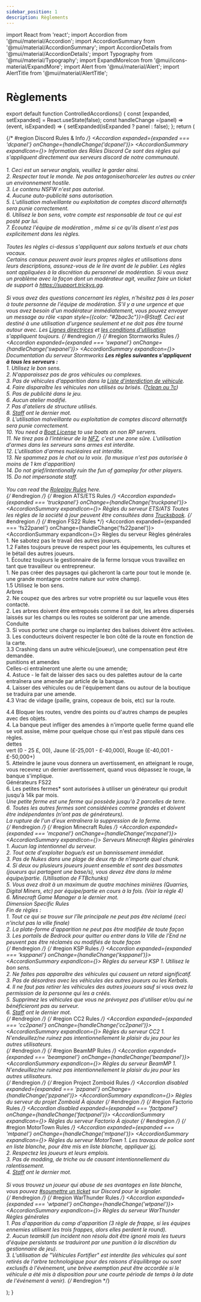 ```yaml
---
sidebar_position: 1
description: Règlements
---
```


import React from 'react';
import Accordion from '@mui/material/Accordion';
import AccordionSummary from '@mui/material/AccordionSummary';
import AccordionDetails from '@mui/material/AccordionDetails';
import Typography from '@mui/material/Typography';
import ExpandMoreIcon from '@mui/icons-material/ExpandMore';
import Alert from '@mui/material/Alert';
import AlertTitle from '@mui/material/AlertTitle';

# Règlements

export default function ControlledAccordions() { const [expanded, setExpanded] = React.useState(false); const handleChange =(panel) => (event, isExpanded) => { setExpanded(isExpanded ? panel : false); }; return (
    <div>
    {/* #region Discord Rules & Info */}
      <Accordion expanded={expanded === 'dcpanel'} onChange={handleChange('dcpanel')}>
        <AccordionSummary expandIcon={<ExpandMoreIcon />}>
          <Typography><i class="fab fa-discord"></i> Information des Rôles Discord</Typography>
        </AccordionSummary>
        <AccordionDetails>
        <Typography>
          Ce sont des règles qui s'appliquent directement aux serveurs discord de notre communauté.<br/><br/>
          1. Ceci est un serveur anglais, veuillez le garder ainsi.<br/>
          2. Respecter tout le monde. Ne pas antagoniser/harceler les autres ou créer un environnement hostile.<br/>
          3. Le contenu NSFW n'est pas autorisé.<br/>
          4. Aucune auto-publicité sans autorisation.<br/>
          5. L'utilisation malveillante ou exploitation de comptes discord alternatifs sera punie correctement.<br/>
          6. Utilisez le bon sens, votre compte est responsable de tout ce qui est posté par lui.<br/>
          7. Écoutez l'équipe de modération <a href="https://trickys.gg/staffteam"></a>, même si ce qu'ils disent n'est pas explicitement dans les règles.<br/><br/>
          Toutes les règles ci-dessus s'appliquent aux salons textuels et aux chats vocaux.<br/>
          Certains canaux peuvent avoir leurs propres règles et utilisations dans leurs descriptions, assurez-vous de le lire avant de le publier. Les règles sont appliquées à la discrétion du personnel de modération. Si vous avez un problème avec la façon dont un modérateur agit, veuillez faire un ticket de support à <a href="https://support.trickys.gg">https://support.trickys.gg</a>. <br/><br/>
          Si vous avez des questions concernant les règles, n'hésitez pas à les poser à toute personne de l'équipe de modération. S'il y a une urgence et que vous avez besoin d'un modérateur immédiatement, vous pouvez envoyer un message au rôle <span style={{color: "#2bac3c"}}>@Staff</span>. Ceci est destiné à une utilisation d'urgence seulement et ne doit pas être tourné autour avec. Les <a href="https://discord.com/guidelines">Lignes directrices</a> et <a href="https://discord.com/terms">les conditions d'utilisation</a> s'appliquent toujours.
        </Typography>
        </AccordionDetails>
      </Accordion>
    {/* #endregion */}
    {/* #region Stormworks Rules */}
      <Accordion expanded={expanded === 'swpanel'} onChange={handleChange('swpanel')}>
        <AccordionSummary expandIcon={<ExpandMoreIcon />}>
          <Typography><i class="fa-solid fa-anchor"></i> Documentation du serveur Stormworks</Typography>
        </AccordionSummary>
        <AccordionDetails>
        <Typography>
          <b>Les règles suivantes s'appliquent à tous les serveurs :</b><br/>
          1. Utilisez le bon sens.<br/>
          2. N'apparaissez pas de gros véhicules ou complexes.<br/>
          3. Pas de véhicules d'apparition dans la <a href="https://trickys.gg/vehiclebans">Liste d'interdiction de véhicule</a>.<br/>
          4. Faire disparaître les véhicules non utilisés ou brisés. (<a href="/stormworks/commands">?clean ou ?c</a>)<br/>
          5. Pas de publicité dans le jeu.<br/>
          6. Aucun atelier modifié.<br/>
          7. Pas d'ateliers de structure utilisés.<br/>
          8. <a href="https://trickys.gg/staffteam">Staff</a> ont le dernier mot.<br/>
          9. L'utilisation malveillante ou exploitation de comptes discord alternatifs sera punie correctement.<br/>
          10. You need a <a href="/stormworks/boats">Boat License</a> to use boats on non RP servers.<br/>
          11. Ne tirez pas à l'intérieur de la <a href="/stormworks/no-fire-zone">NFZ</a>, c'est une zone sûre. L'utilisation d'armes dans les serveurs sans armes est interdite.<br/>
          12. L'utilisation d'armes nucléaires est interdite.<br/>
          13. Ne spammez pas le chat ou la voix. (la musique n'est pas autorisée à moins de 1 km d'apparition)<br/>
          14. Do not grief/intentionally ruin the fun of gameplay for other players.<br/>
          15. Do not impersonate staff.<br/><br/>
          You can read the <a href="/stormworks/hrp/rprules">Roleplay Rules</a> here.<br/>
        </Typography>
        </AccordionDetails>
      </Accordion>
    {/* #endregion */}
    {/* #region ATS/ETS Rules */}
      <Accordion expanded={expanded === 'truckpanel'} onChange={handleChange('truckpanel')}>
        <AccordionSummary expandIcon={<ExpandMoreIcon />}>
          <Typography><i class="fas fas fa-truck"></i> Règles du serveur ETS/ATS</Typography>
        </AccordionSummary>
        <AccordionDetails>
        <Typography>
          Toutes les règles de la société à jour peuvent être consultées dans <a href="https://trucksbook.eu/company/125046">Trucksbook</a>.
        </Typography>
        </AccordionDetails>
      </Accordion>
    {/* #endregion */}
    {/* #region FS22 Rules */}
      <Accordion expanded={expanded === 'fs22panel'} onChange={handleChange('fs22panel')}>
        <AccordionSummary expandIcon={<ExpandMoreIcon />}>
          <Typography><i class="fas fa-tractor"></i> Règles du serveur</Typography>
        </AccordionSummary>
        <AccordionDetails>
        <Typography>
          <span class="tricky-color">Règles générales</span><br/>
          1. Ne sabotez pas le travail des autres joueurs.<br/>
          1.2 Faites toujours preuve de respect pour les équipements, les cultures et le bétail des autres joueurs.<br/>
          1. Écoutez toujours le gestionnaire de la ferme lorsque vous travaillez en tant que travailleur ou entrepreneur.<br/>
          1. Ne pas créer des paysages qui gâcheront la carte pour tout le monde (e. une grande montagne contre nature sur votre champ).<br/>
          1.5 Utilisez le bon sens.<br/>
           <span class="tricky-color">Arbres</span><br/>
          2. Ne coupez que des arbres sur votre propriété ou sur laquelle vous êtes contacté.<br/>
          2. Les arbres doivent être entreposés comme il se doit, les arbres dispersés laissés sur les champs ou les routes se solderont par une amende.<br/>
           <span class="tricky-color">Conduite</span><br/>
          3. Si vous portez une charge ou implantez des balises doivent être activées.<br/>
          3. Les conducteurs doivent respecter le bon côté de la route en fonction de la carte.<br/>
          3.3 Crashing dans un autre véhicule(joueur), une compensation peut être demandée.<br/>
           <span class="tricky-color">punitions et amendes</span><br/>
          Celles-ci entraîneront une alerte ou une amende;<br/>
          4. Astuce - le fait de laisser des sacs ou des palettes autour de la carte entraînera une amende par article de la banque.<br/>
          4. Laisser des véhicules ou de l'équipement dans ou autour de la boutique se traduira par une amende.<br/>
          4.3 Vrac de vidage (paille, grains, copeaux de bois, etc) sur la route.<br/>
          
 4.4 Bloquer les routes, vendre des points ou d'autres champs de peuples avec des objets.<br/>
          4. La banque peut infliger des amendes à n'importe quelle ferme quand elle se voit assise, même pour quelque chose qui n'est pas stipulé dans ces règles.<br/>
           <span class="tricky-color">dettes</span><br/>
          vert (0 - 25 £, 00), Jaune (£-25,001 - £-40,000), Rouge (£-40,001 - £-50,000+)<br/>
          5. Atteindre le jaune vous donnera un avertissement, en atteignant le rouge, vous recevrez un dernier avertissement, quand vous dépassez le rouge, la banque s'implique.<br/>
           <span class="tricky-color">Générateurs FS22</span><br/>
          6. Les petites fermes* sont autorisées à utiliser un générateur qui produit jusqu'à 14k par mois.<br/>
          *Une petite ferme est une ferme qui possède jusqu'à 2 parcelles de terre.<br/>
          6. Toutes les autres fermes sont considérées comme grandes et doivent être indépendantes (n'ont pas de générateurs).<br/>
          La rupture de l'un d'eux entraînera la suppression de la ferme.<br/>
        </Typography>
        </AccordionDetails>
      </Accordion>
    {/* #endregion */}
    {/* #region Minecraft Rules */}
      <Accordion expanded={expanded === 'mcpanel'} onChange={handleChange('mcpanel')}>
        <AccordionSummary expandIcon={<ExpandMoreIcon />}>
          <Typography><i class="fa-solid fa-square-full"></i> Serveurs Minecraft</Typography>
        </AccordionSummary>
        <AccordionDetails>
        <Typography>
        <span class="tricky-color">Règles générales</span><br/>
        1. Aucun lag intentionnel du serveur.<br/>
        2. Tout acte d'exploiter bogue/s est un bannissement immédiat.<br/>
        3. Pas de Nukes dans une plage de deux rtp de n'importe quel chunk.<br/>
        4. Si deux ou plusieurs joueurs jouent ensemble et sont des bassmates (joueurs qui partagent une base/s), vous devez être dans la même équipe/partie. (Utilisation de FTBchunks)<br/>
        5. Vous avez droit à un maximum de quatre machines minières (Quarries, Digital Miners, etc) par équipe/partie en cours à la fois. (Voir la règle 4)<br/>
        6. Minecraft Game Manager a le dernier mot.<br/>
        <span class="tricky-color">Dimension Specific Rules</span><br/>
        Fin de règles :<br/>
        1. Tout ce qui se trouve sur l'île principale ne peut pas être réclamé (ceci n'inclut pas la ville finale)<br/>
        2. La plate-forme d'apparition ne peut pas être modifiée de toute façon<br/>
        3. Les portails de Bedrock pour quitter ou entrer dans la Ville de l'End ne peuvent pas être réclamés ou modifiés de toute façon<br/>
        </Typography>
        </AccordionDetails>
      </Accordion>
    {/* #endregion */}
    {/* #region KSP Rules */}
      <Accordion expanded={expanded === 'ksppanel'} onChange={handleChange('ksppanel')}>
        <AccordionSummary expandIcon={<ExpandMoreIcon />}>
          <Typography><i class="fas fa-user-astronaut"></i> Règles du serveur KSP</Typography>
        </AccordionSummary>
        <AccordionDetails>
        <Typography>
          1. Utilisez le bon sens.<br/>
          2. Ne faites pas apparaître des véhicules qui causent un retard significatif.<br/>
          3. Pas de désordres avec les véhicules des autres joueurs ou les Kerbals.<br/>
          4. Il ne faut pas retirer les véhicules des autres joueurs sauf si vous avez la permission de la personne qui les a créés.<br/>
          5. Supprimez les véhicules que vous ne prévoyez pas d'utiliser et/ou qui ne bénéficieront pas au serveur.<br/>
          6. <a href="https://trickys.gg/staffteam">Staff</a> ont le dernier mot.<br/>
        </Typography>
        </AccordionDetails>
      </Accordion>
    {/* #endregion */}
    {/* #region CC2 Rules */}
      <Accordion expanded={expanded === 'cc2panel'} onChange={handleChange('cc2panel')}>
        <AccordionSummary expandIcon={<ExpandMoreIcon />}>
          <Typography><i class="fas fa-ship"></i> Règles du serveur CC2</Typography>
        </AccordionSummary>
        <AccordionDetails>
        <Typography>
          1. N'endeuillez/ne ruinez pas intentionnellement le plaisir du jeu pour les autres utilisateurs.<br/>
        </Typography>
        </AccordionDetails>
      </Accordion>
    {/* #endregion */}
    {/* #region BeamMP Rules */}
      <Accordion expanded={expanded === 'beampanel'} onChange={handleChange('beampanel')}>
        <AccordionSummary expandIcon={<ExpandMoreIcon />}>
          <Typography><i class="fa-solid fa-car-side"></i> Règles du serveur BeamMP</Typography>
        </AccordionSummary>
        <AccordionDetails>
        <Typography>
          1. N'endeuillez/ne ruinez pas intentionnellement le plaisir du jeu pour les autres utilisateurs.<br/>
        </Typography>
        </AccordionDetails>
      </Accordion>
    {/* #endregion */}
    {/* #region Project Zomboid Rules */}
      <Accordion  disabled expanded={expanded === 'pzpanel'} onChange={handleChange('pzpanel')}>
        <AccordionSummary expandIcon={<ExpandMoreIcon />}>
          <Typography><i class="fa-solid fa-biohazard"></i> Règles du serveur du projet Zomboid</Typography>
        </AccordionSummary>
        <AccordionDetails>
        <Typography>
          À ajouter
        </Typography>
        </AccordionDetails>
      </Accordion>
    {/* #endregion */}
    {/* #region Factorio Rules */}
      <Accordion  disabled expanded={expanded === 'factpanel'} onChange={handleChange('factpanel')}>
        <AccordionSummary expandIcon={<ExpandMoreIcon />}>
          <Typography><i class="fa-solid fa-industry"></i> Règles du serveur Factorio</Typography>
        </AccordionSummary>
        <AccordionDetails>
        <Typography>
          À ajouter
        </Typography>
        </AccordionDetails>
      </Accordion>
    {/* #endregion */}
    {/* #region MotorTown Rules */}
      <Accordion expanded={expanded === 'mtpanel'} onChange={handleChange('mtpanel')}>
        <AccordionSummary expandIcon={<ExpandMoreIcon />}>
          <Typography><i class="fas fa-car"></i> Règles du serveur MotorTown</Typography>
        </AccordionSummary>
        <AccordionDetails>
        <Typography>
          1. Les travaux de police sont en liste blanche, pour être mis en liste blanche, appliquer <a href="https://trickys.gg/applications/new">ici</a>.<br/>
          2. Respectez les joueurs et leurs emplois.<br/>
          3. Pas de modding, de triche ou de causant intentionnellement du ralentissement.<br/>
          4. <a href="https://trickys.gg/staffteam">Staff</a> ont le dernier mot.<br/><br/>
          <Alert variant="outlined" severity="info"> Si vous trouvez un joueur qui abuse de ses avantages en liste blanche, vous pouvez <a href="discord://discord.com/channels/710922135580835950/846373509470748722" class="discord-text">#soumettre un ticket</a> sur Discord pour le signaler.</Alert><br/>
        </Typography>
        </AccordionDetails>
      </Accordion>
    {/* #endregion */}
    {/* #region WarThunder Rules */}
      <Accordion expanded={expanded === 'wtpanel'} onChange={handleChange('wtpanel')}>
        <AccordionSummary expandIcon={<ExpandMoreIcon />}>
          <Typography><i class="fas fa-fighter-jet"></i> Règles du serveur WarThunder</Typography>
        </AccordionSummary>
        <AccordionDetails>
        <Typography>
          <span class="tricky-color">Règles générales</span><br/>
          1. Pas d'apparition du camp d'apparition <span class="text-muted">(3 règle de frappe, si les équipes ennemies utilisent les trois frappes, alors elles perdent le round).</span><br/>
          2. Aucun teamkill <span class="text-muted">(un incident non résolu doit être ignoré mais les tueurs d'équipe persistants se traduiront par une punition à la discrétion du gestionnaire de jeu).</span><br/>
          3. L'utilisation de "Véhicules Fortifier" est interdite <span class="text-muted">(les véhicules qui sont retirés de l'arbre technologique pour des raisons d'équilibrage ou sont exclusifs à l'événement, une brève exemption peut être accordée si le véhicule a été mis à disposition pour une courte période de temps à la date de l'événement à venir).</span>
        </Typography>
        </AccordionDetails>
      </Accordion>
    {/* #endregion */}
    </div>
  ); }





